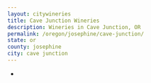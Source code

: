 ```yaml
---
layout: citywineries
title: Cave Junction Wineries
description: Wineries in Cave Junction, OR
permalink: /oregon/josephine/cave-junction/
state: or
county: josephine
city: cave junction
---
```

-

